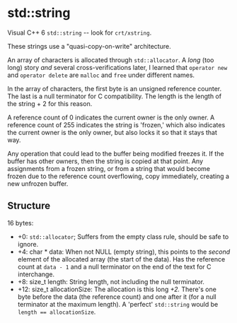 # std::string

Visual C++ 6 `std::string` -- look for `crt/xstring`.

These strings use a "quasi-copy-on-write" architecture.

An array of characters is allocated through `std::allocator`. A _long_ (too long) story _and_ several cross-verifications later, I learned that `operator new` and `operator delete` are `malloc` and `free` under different names.

In the array of characters, the first byte is an unsigned reference counter. The last is a null terminator for C compatibility. The length is the length of the string + 2 for this reason.

A reference count of 0 indicates the current owner is the only owner. A reference count of 255 indicates the string is 'frozen,' which also indicates the current owner is the only owner, but also locks it so that it stays that way.

Any operation that could lead to the buffer being modified freezes it. If the buffer has other owners, then the string is copied at that point. Any assignments from a frozen string, or from a string that would become frozen due to the reference count overflowing, copy immediately, creating a new unfrozen buffer.

Structure
---------

16 bytes:

* +0: `std::allocator`; Suffers from the empty class rule, should be safe to ignore.
* +4: char * data: When not NULL (empty string), this points to the _second_ element of the allocated array (the start of the data). Has the reference count at `data - 1` and a null terminator on the end of the text for C interchange.
* +8: size\_t length: String length, not including the null terminator.
* +12: size\_t allocationSize: The allocation is this long _+2._ There's one byte before the data (the reference count) and one after it (for a null terminator at the maximum length). A 'perfect' `std::string` would be `length == allocationSize`.